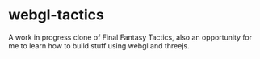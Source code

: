 # webgl-tactics

A work in progress clone of Final Fantasy Tactics, also an opportunity for me to learn how to build stuff using webgl and threejs.